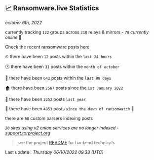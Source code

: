 
## 📈 Ransomware.live Statistics
_october 6th, 2022_

currently tracking `122` groups across `218` relays & mirrors - _`78` currently online_ 📡

Check the recent ransomware posts [here](https://www.ransomware.live/#/recentposts)


⏲ there have been `12` posts within the `last 24 hours`

🕓 there have been `31` posts within the `month of october`

📅 there have been `642` posts within the `last 90 days`

🏚 there have been `2567` posts since the `1st January 2022`

🚀 there have been `2252` posts `last year`

🦕 there have been `4853` posts `since the dawn of ransomwatch` 🐣

there are `58` custom parsers indexing posts

_`20` sites using v2 onion services are no longer indexed - [support.torproject.org](https://support.torproject.org/onionservices/v2-deprecation/)_

> see the project [README](https://github.com/jmousqueton/ransomwatch#readme) for backend technicals



Last update : _Thursday 06/10/2022 09.33 (UTC)_

